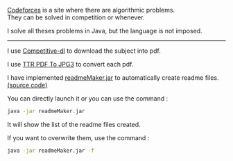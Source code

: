 [Codeforces](http://codeforces.com/) is a site where there are algorithmic problems.  
They can be solved in competition or whenever.

I solve all theses problems in Java, but the language is not imposed.

---
I use [Competitive-dl](https://github.com/shravan97/competitive-dl) to download the subject into pdf.

I use [TTR PDF To JPG3](https://sourceforge.net/projects/ttrpdftojpg/) to convert each pdf.

I have implemented [readmeMaker.jar](readmeMaker.jar) to automatically create readme files. [(source code)](ReadmeMaker.java)

You can directly launch it or you can use the command :
```bash
java -jar readmeMaker.jar
```
It will show the list of the readme files created.

If you want to overwrite them, use the command :
```bash
java -jar readmeMaker.jar -f
```
